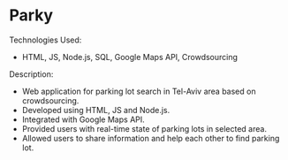 # Parky
Technologies Used:
* HTML, JS, Node.js, SQL, Google Maps API, Crowdsourcing

Description:
* Web application for parking lot search in Tel-Aviv area based on crowdsourcing. 
* Developed using HTML, JS and Node.js. 
* Integrated with Google Maps API. 
* Provided users with real-time state of parking lots in selected area. 
* Allowed users to share information and help each other to find parking lot.
